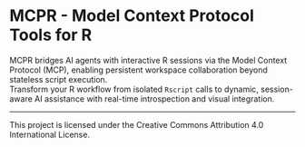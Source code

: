 # MCPR - Model Context Protocol Tools for R

MCPR bridges AI agents with interactive R sessions via the Model Context Protocol (MCP), enabling persistent workspace collaboration beyond stateless script execution.  
Transform your R workflow from isolated `Rscript` calls to dynamic, session-aware AI assistance with real-time introspection and visual integration.

---

This project is licensed under the Creative Commons Attribution 4.0 International License.
